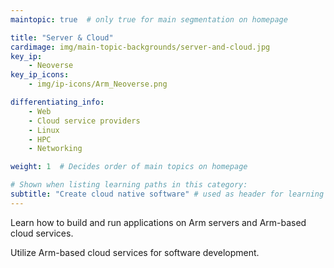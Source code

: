 ```yaml
---
maintopic: true  # only true for main segmentation on homepage

title: "Server & Cloud"
cardimage: img/main-topic-backgrounds/server-and-cloud.jpg
key_ip: 
    - Neoverse
key_ip_icons:
    - img/ip-icons/Arm_Neoverse.png

differentiating_info: 
    - Web
    - Cloud service providers
    - Linux
    - HPC
    - Networking

weight: 1  # Decides order of main topics on homepage

# Shown when listing learning paths in this category:
subtitle: "Create cloud native software" # used as header for learning path to avoid duplicaiton
---
```

Learn how to build and run applications on Arm servers and Arm-based cloud services.

Utilize Arm-based cloud services for software development.

